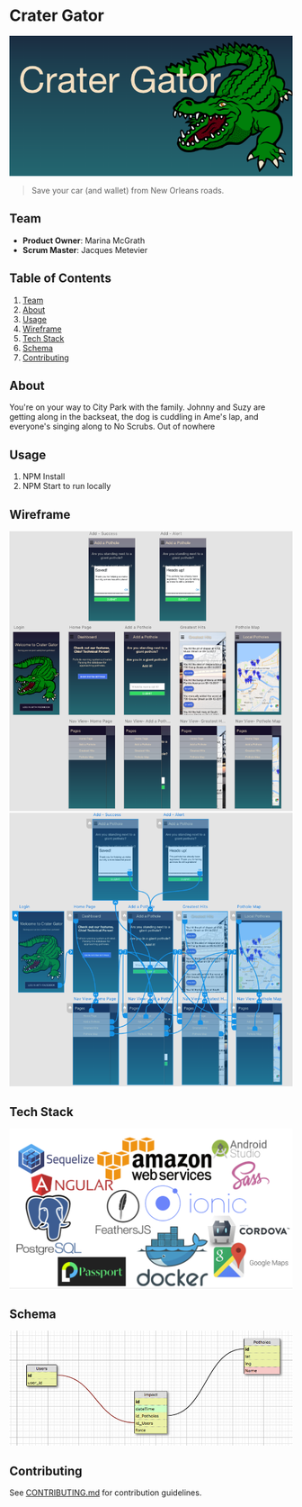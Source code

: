 # Crater Gator

![header](images/head.png)
> Save your car (and wallet) from New Orleans roads.

## Team

  - __Product Owner__: Marina McGrath
  - __Scrum Master__: Jacques Metevier


## Table of Contents

1. [Team](#team)
1. [About](#about)
1. [Usage](#Usage)
1. [Wireframe](#wireframe)
1. [Tech Stack](#tech-stack)
1. [Schema](#schema)
1. [Contributing](#contributing)

## About
You're on your way to City Park with the family. Johnny and Suzy are getting along in the backseat, the dog is cuddling in Ame's lap, and everyone's singing along to No Scrubs. Out of nowhere

## Usage

1. NPM Install
2. NPM Start to run locally

## Wireframe
![Wireframe](images/wireframe.png)
![Wiring](images/wiring.png)

## Tech Stack
![Tech Stack](images/techstack.png)

## Schema
![Schema](images/schema.png)
## Contributing

See [CONTRIBUTING.md](CONTRIBUTING.md) for contribution guidelines.



